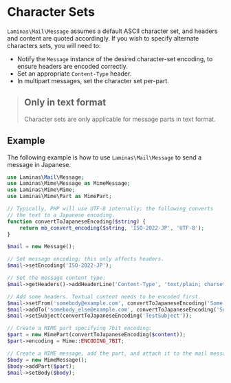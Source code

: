 # Character Sets

`Laminas\Mail\Message` assumes a default ASCII character set, and headers and
content are quoted accordingly. If you wish to specify alternate characters
sets, you will need to:

- Notify the `Message` instance of the desired character-set encoding, to ensure
  headers are encoded correctly.
- Set an appropriate `Content-Type` header.
- In multipart messages, set the character set per-part.

> ## Only in text format
>
> Character sets are only applicable for message parts in text format.

## Example

The following example is how to use `Laminas\Mail\Message` to send a message in
Japanese.

```php
use Laminas\Mail\Message;
use Laminas\Mime\Message as MimeMessage;
use Laminas\Mime\Mime;
use Laminas\Mime\Part as MimePart;

// Typically, PHP will use UTF-8 internally; the following converts
// the text to a Japanese encoding.
function convertToJapaneseEncoding($string) {
    return mb_convert_encoding($string, 'ISO-2022-JP', 'UTF-8');
}

$mail = new Message();

// Set message encoding; this only affects headers.
$mail->setEncoding('ISO-2022-JP');

// Set the message content type:
$mail->getHeaders()->addHeaderLine('Content-Type', 'text/plain; charset=ISO-2022-JP');

// Add some headers. Textual content needs to be encoded first.
$mail->setFrom('somebody@example.com', convertToJapaneseEncoding('Some Sender'));
$mail->addTo('somebody_else@example.com', convertToJapaneseEncoding('Some Recipient'));
$mail->setSubject(convertToJapaneseEncoding('TestSubject'));

// Create a MIME part specifying 7bit encoding:
$part = new MimePart(convertToJapaneseEncoding($content));
$part->encoding = Mime::ENCODING_7BIT;

// Create a MIME message, add the part, and attach it to the mail message:
$body = new MimeMessage();
$body->addPart($part);
$mail->setBody($body);
```
